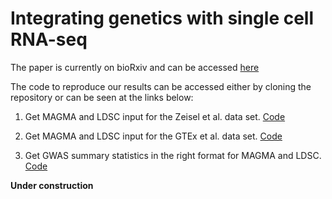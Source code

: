 # Integrating genetics with single cell RNA-seq

The paper is currently on bioRxiv and can be accessed [here](https://www.biorxiv.org/content/10.1101/528463v1)

The code to reproduce our results can be accessed either by cloning the repository or can be seen at the links below:

1) Get MAGMA and LDSC input for the Zeisel et al. data set. [Code](Code_Paper/Code_Zeisel/get_Zeisel_input.md)

2) Get MAGMA and LDSC input for the GTEx et al. data set. [Code](Code_Paper/Code_GTEx/get_GTEx_input.md)

32) Get GWAS summary statistics in the right format for MAGMA and LDSC. [Code](Code_Paper/Code_GWAS/get_GWAS_input.md)

**Under construction**
